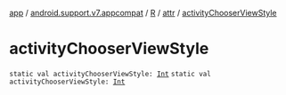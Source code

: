 [app](../../../index.md) / [android.support.v7.appcompat](../../index.md) / [R](../index.md) / [attr](index.md) / [activityChooserViewStyle](./activity-chooser-view-style.md)

# activityChooserViewStyle

`static val activityChooserViewStyle: `[`Int`](https://kotlinlang.org/api/latest/jvm/stdlib/kotlin/-int/index.html)
`static val activityChooserViewStyle: `[`Int`](https://kotlinlang.org/api/latest/jvm/stdlib/kotlin/-int/index.html)